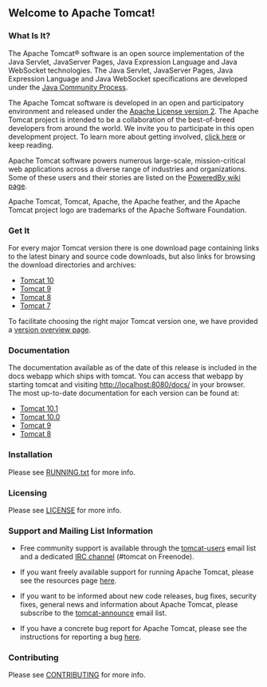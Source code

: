 ## Welcome to Apache Tomcat!

### What Is It?

The Apache Tomcat® software is an open source implementation of the Java Servlet, JavaServer Pages, Java Expression
Language and Java WebSocket technologies. The Java Servlet, JavaServer Pages, Java Expression Language and Java
WebSocket specifications are developed under the
[Java Community Process](https://jcp.org/en/introduction/overview).

The Apache Tomcat software is developed in an open and participatory environment and released under the
[Apache License version 2](https://www.apache.org/licenses/). The Apache Tomcat project is intended to be a
collaboration of the best-of-breed developers from around the world. We invite you to participate in this open
development project. To learn more about getting involved,
[click here](https://tomcat.apache.org/getinvolved.html) or keep reading.

Apache Tomcat software powers numerous large-scale, mission-critical web applications across a diverse range of
industries and organizations. Some of these users and their stories are listed on the
[PoweredBy wiki page](https://wiki.apache.org/tomcat/PoweredBy).

Apache Tomcat, Tomcat, Apache, the Apache feather, and the Apache Tomcat project logo are trademarks of the Apache
Software Foundation.

### Get It

For every major Tomcat version there is one download page containing links to the latest binary and source code
downloads, but also links for browsing the download directories and archives:

- [Tomcat 10](https://tomcat.apache.org/download-10.cgi)
- [Tomcat 9](https://tomcat.apache.org/download-90.cgi)
- [Tomcat 8](https://tomcat.apache.org/download-80.cgi)
- [Tomcat 7](https://tomcat.apache.org/download-70.cgi)

To facilitate choosing the right major Tomcat version one, we have provided a
[version overview page](https://tomcat.apache.org/whichversion.html).

### Documentation

The documentation available as of the date of this release is included in the docs webapp which ships with tomcat. You
can access that webapp by starting tomcat and visiting <http://localhost:8080/docs/> in your browser. The most
up-to-date documentation for each version can be found at:

- [Tomcat 10.1](https://tomcat.apache.org/tomcat-10.1-doc/)
- [Tomcat 10.0](https://tomcat.apache.org/tomcat-10.0-doc/)
- [Tomcat 9](https://tomcat.apache.org/tomcat-9.0-doc/)
- [Tomcat 8](https://tomcat.apache.org/tomcat-8.5-doc/)

### Installation

Please see [RUNNING.txt](RUNNING.txt) for more info.

### Licensing

Please see [LICENSE](LICENSE) for more info.

### Support and Mailing List Information

* Free community support is available through the
  [tomcat-users](https://tomcat.apache.org/lists.html#tomcat-users) email list and a
  dedicated [IRC channel](https://tomcat.apache.org/irc.html) (#tomcat on Freenode).

* If you want freely available support for running Apache Tomcat, please see the resources
  page [here](https://tomcat.apache.org/findhelp.html).

* If you want to be informed about new code releases, bug fixes, security fixes, general news and information about
  Apache Tomcat, please subscribe to the
  [tomcat-announce](https://tomcat.apache.org/lists.html#tomcat-announce) email list.

* If you have a concrete bug report for Apache Tomcat, please see the instructions for reporting a bug
  [here](https://tomcat.apache.org/bugreport.html).

### Contributing

Please see [CONTRIBUTING](CONTRIBUTING.md) for more info.
